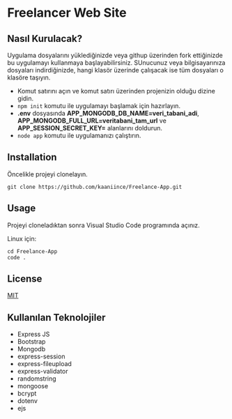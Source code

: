 # Freelancer Web Site

## Nasıl Kurulacak?

Uygulama dosyalarını yüklediğinizde veya githup üzerinden fork ettiğinizde bu uygulamayı kullanmaya başlayabilirsiniz. SUnucunuz veya bilgisayarınıza dosyaları indirdiğinizde, hangi klasör üzerinde çalışacak ise tüm dosyaları o klasöre taşıyın.

- Komut satırını açın ve komut satırı üzerinden projenizin olduğu dizine gidin.
- `npm init` komutu ile uygulamayı başlamak için hazırlayın.
- **.env** dosyasında **APP_MONGODB_DB_NAME=veri_tabani_adi**, **APP_MONGODB_FULL_URL=veritabani_tam_url** ve **APP_SESSION_SECRET_KEY=** alanlarını doldurun.
- `node app` komutu ile uygulamanızı çalıştırın.

## Installation

Öncelikle projeyi clonelayın.

```
git clone https://github.com/kaaniince/Freelance-App.git
```

## Usage

Projeyi cloneladıktan sonra Visual Studio Code programında açınız.

Linux için:

```
cd Freelance-App
code .
```

## License

[MIT](https://choosealicense.com/licenses/mit/)

## Kullanılan Teknolojiler

- Express JS
- Bootstrap
- Mongodb
- express-session
- express-fileupload
- express-validator
- randomstring
- mongoose
- bcrypt
- dotenv
- ejs
